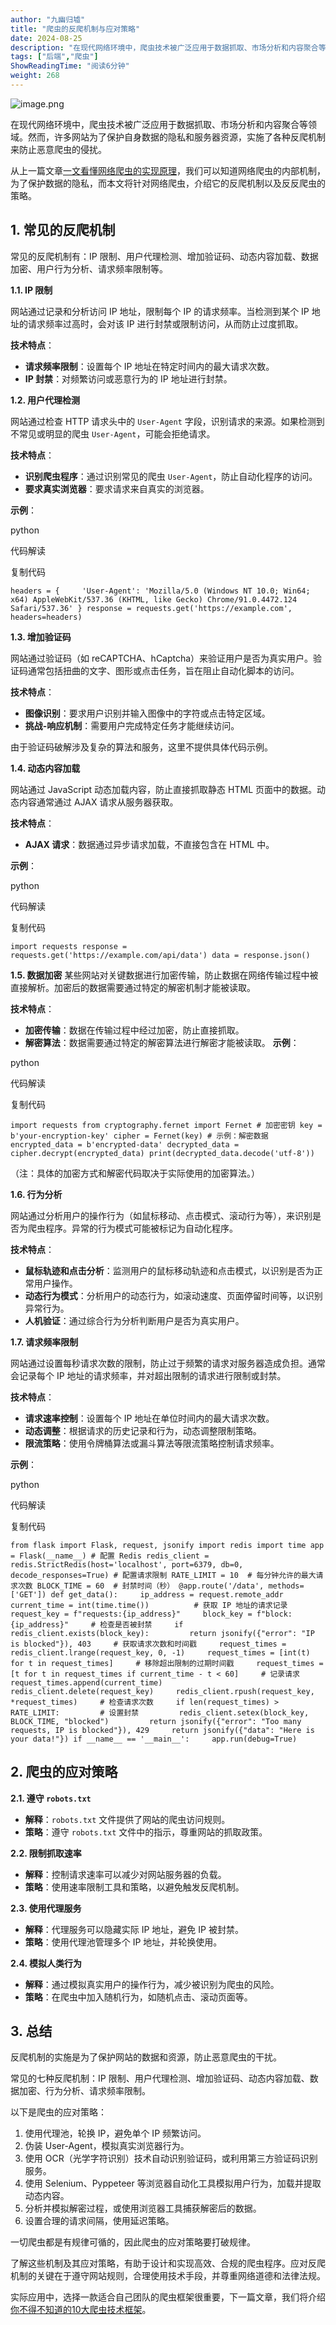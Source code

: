 ```yaml
---
author: "九幽归墟"
title: "爬虫的反爬机制与应对策略"
date: 2024-08-25
description: "在现代网络环境中，爬虫技术被广泛应用于数据抓取、市场分析和内容聚合等领域。然而，许多网站为了保护自身数据的隐私和服务器资源，实施了各种反爬机制来防止恶意爬虫的侵扰。本文将介绍7大反爬机制以及反反爬虫…"
tags: ["后端","爬虫"]
ShowReadingTime: "阅读6分钟"
weight: 268
---
```

![image.png](https://p9-xtjj-sign.byteimg.com/tos-cn-i-73owjymdk6/2b7fc46e85cb4bd6be65c9a0bc142701~tplv-73owjymdk6-jj-mark-v1:0:0:0:0:5o6Y6YeR5oqA5pyv56S-5Yy6IEAg5Lmd5bm95b2S5aKf:q75.awebp?rk3s=f64ab15b&x-expires=1727323698&x-signature=v4rfOwtXWdVc3RMp438CxQO4UcQ%3D)

在现代网络环境中，爬虫技术被广泛应用于数据抓取、市场分析和内容聚合等领域。然而，许多网站为了保护自身数据的隐私和服务器资源，实施了各种反爬机制来防止恶意爬虫的侵扰。

从上一篇文章[一文看懂网络爬虫的实现原理](https://juejin.cn/post/7406160036537892879 "https://juejin.cn/post/7406160036537892879")，我们可以知道网络爬虫的内部机制，为了保护数据的隐私，而本文将针对网络爬虫，介绍它的反爬机制以及反反爬虫的策略。

1\. 常见的反爬机制
-----------

常见的反爬机制有：IP 限制、用户代理检测、增加验证码、动态内容加载、数据加密、用户行为分析、请求频率限制等。

**1.1. IP 限制**

网站通过记录和分析访问 IP 地址，限制每个 IP 的请求频率。当检测到某个 IP 地址的请求频率过高时，会对该 IP 进行封禁或限制访问，从而防止过度抓取。

**技术特点**：

*   **请求频率限制**：设置每个 IP 地址在特定时间内的最大请求次数。
*   **IP 封禁**：对频繁访问或恶意行为的 IP 地址进行封禁。

**1.2. 用户代理检测**

网站通过检查 HTTP 请求头中的 `User-Agent` 字段，识别请求的来源。如果检测到不常见或明显的爬虫 `User-Agent`，可能会拒绝请求。

**技术特点**：

*   **识别爬虫程序**：通过识别常见的爬虫 `User-Agent`，防止自动化程序的访问。
*   **要求真实浏览器**：要求请求来自真实的浏览器。

**示例**：

python

 代码解读

复制代码

`headers = {     'User-Agent': 'Mozilla/5.0 (Windows NT 10.0; Win64; x64) AppleWebKit/537.36 (KHTML, like Gecko) Chrome/91.0.4472.124 Safari/537.36' } response = requests.get('https://example.com', headers=headers)`

**1.3. 增加验证码**

网站通过验证码（如 reCAPTCHA、hCaptcha）来验证用户是否为真实用户。验证码通常包括扭曲的文字、图形或点击任务，旨在阻止自动化脚本的访问。

**技术特点**：

*   **图像识别**：要求用户识别并输入图像中的字符或点击特定区域。
*   **挑战-响应机制**：需要用户完成特定任务才能继续访问。

由于验证码破解涉及复杂的算法和服务，这里不提供具体代码示例。

**1.4. 动态内容加载**

网站通过 JavaScript 动态加载内容，防止直接抓取静态 HTML 页面中的数据。动态内容通常通过 AJAX 请求从服务器获取。

**技术特点**：

*   **AJAX 请求**：数据通过异步请求加载，不直接包含在 HTML 中。

**示例**：

python

 代码解读

复制代码

`import requests response = requests.get('https://example.com/api/data') data = response.json()`

**1.5. 数据加密** 某些网站对关键数据进行加密传输，防止数据在网络传输过程中被直接解析。加密后的数据需要通过特定的解密机制才能被读取。

**技术特点**：

*   **加密传输**：数据在传输过程中经过加密，防止直接抓取。
*   **解密算法**：数据需要通过特定的解密算法进行解密才能被读取。 **示例**：

python

 代码解读

复制代码

`import requests from cryptography.fernet import Fernet # 加密密钥 key = b'your-encryption-key' cipher = Fernet(key) # 示例：解密数据 encrypted_data = b'encrypted-data' decrypted_data = cipher.decrypt(encrypted_data) print(decrypted_data.decode('utf-8'))`

（注：具体的加密方式和解密代码取决于实际使用的加密算法。）

**1.6. 行为分析**

网站通过分析用户的操作行为（如鼠标移动、点击模式、滚动行为等），来识别是否为爬虫程序。异常的行为模式可能被标记为自动化程序。

**技术特点**：

*   **鼠标轨迹和点击分析**：监测用户的鼠标移动轨迹和点击模式，以识别是否为正常用户操作。
*   **动态行为模式**：分析用户的动态行为，如滚动速度、页面停留时间等，以识别异常行为。
*   **人机验证**：通过综合行为分析判断用户是否为真实用户。

**1.7. 请求频率限制**

网站通过设置每秒请求次数的限制，防止过于频繁的请求对服务器造成负担。通常会记录每个 IP 地址的请求频率，并对超出限制的请求进行限制或封禁。

**技术特点**：

*   **请求速率控制**：设置每个 IP 地址在单位时间内的最大请求次数。
*   **动态调整**：根据请求的历史记录和行为，动态调整限制策略。
*   **限流策略**：使用令牌桶算法或漏斗算法等限流策略控制请求频率。

**示例**：

python

 代码解读

复制代码

`from flask import Flask, request, jsonify import redis import time app = Flask(__name__) # 配置 Redis redis_client = redis.StrictRedis(host='localhost', port=6379, db=0, decode_responses=True) # 配置请求限制 RATE_LIMIT = 10  # 每分钟允许的最大请求次数 BLOCK_TIME = 60  # 封禁时间（秒） @app.route('/data', methods=['GET']) def get_data():     ip_address = request.remote_addr     current_time = int(time.time())          # 获取 IP 地址的请求记录     request_key = f"requests:{ip_address}"     block_key = f"block:{ip_address}"     # 检查是否被封禁     if redis_client.exists(block_key):         return jsonify({"error": "IP is blocked"}), 403     # 获取请求次数和时间戳     request_times = redis_client.lrange(request_key, 0, -1)     request_times = [int(t) for t in request_times]     # 移除超出限制的过期时间戳     request_times = [t for t in request_times if current_time - t < 60]     # 记录请求     request_times.append(current_time)     redis_client.delete(request_key)     redis_client.rpush(request_key, *request_times)     # 检查请求次数     if len(request_times) > RATE_LIMIT:         # 设置封禁         redis_client.setex(block_key, BLOCK_TIME, "blocked")         return jsonify({"error": "Too many requests, IP is blocked"}), 429     return jsonify({"data": "Here is your data!"}) if __name__ == '__main__':     app.run(debug=True)`

2\. 爬虫的应对策略
-----------

**2.1. 遵守 `robots.txt`**

*   **解释**：`robots.txt` 文件提供了网站的爬虫访问规则。
*   **策略**：遵守 `robots.txt` 文件中的指示，尊重网站的抓取政策。

**2.2. 限制抓取速率**

*   **解释**：控制请求速率可以减少对网站服务器的负载。
*   **策略**：使用速率限制工具和策略，以避免触发反爬机制。

**2.3. 使用代理服务**

*   **解释**：代理服务可以隐藏实际 IP 地址，避免 IP 被封禁。
*   **策略**：使用代理池管理多个 IP 地址，并轮换使用。

**2.4. 模拟人类行为**

*   **解释**：通过模拟真实用户的操作行为，减少被识别为爬虫的风险。
*   **策略**：在爬虫中加入随机行为，如随机点击、滚动页面等。

3\. 总结
------

反爬机制的实施是为了保护网站的数据和资源，防止恶意爬虫的干扰。

常见的七种反爬机制：IP 限制、用户代理检测、增加验证码、动态内容加载、数据加密、行为分析、请求频率限制。

以下是爬虫的应对策略：

1.  使用代理池，轮换 IP，避免单个 IP 频繁访问。
2.  伪装 User-Agent，模拟真实浏览器行为。
3.  使用 OCR（光学字符识别）技术自动识别验证码，或利用第三方验证码识别服务。
4.  使用 Selenium、Pyppeteer 等浏览器自动化工具模拟用户行为，加载并提取动态内容。
5.  分析并模拟解密过程，或使用浏览器工具捕获解密后的数据。
6.  设置合理的请求间隔，使用延迟策略。

一切爬虫都是有规律可循的，因此爬虫的应对策略要打破规律。

了解这些机制及其应对策略，有助于设计和实现高效、合规的爬虫程序。应对反爬机制的关键在于遵守网站规则，合理使用技术手段，并尊重网络道德和法律法规。

实际应用中，选择一款适合自己团队的爬虫框架很重要，下一篇文章，我们将介绍[你不得不知道的10大爬虫技术框架](https://juejin.cn/post/7406347285901180968 "https://juejin.cn/post/7406347285901180968")。
